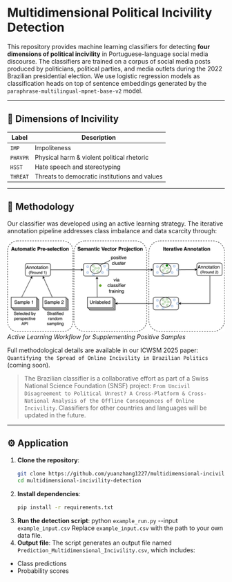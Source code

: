 # Multidimensional Political Incivility Detection 

This repository provides machine learning classifiers for detecting **four dimensions of political incivility** in Portuguese-language social media discourse. The classifiers are trained on a corpus of social media posts produced by politicians, political parties, and media outlets during the 2022 Brazilian presidential election. We use logistic regression models as classification heads on top of sentence embeddings generated by the `paraphrase-multilingual-mpnet-base-v2` model.

---

## 🔬 Dimensions of Incivility

| Label     | Description                                  |
|-----------|----------------------------------------------|
| `IMP`     | Impoliteness                                 |
| `PHAVPR`  | Physical harm & violent political rhetoric   |
| `HSST`    | Hate speech and stereotyping                 |
| `THREAT`  | Threats to democratic institutions and values|

---

## 🧠 Methodology

Our classifier was developed using an active learning strategy. The iterative annotation pipeline addresses class imbalance and data scarcity through:

![Annotation Pipeline](pipeline.png)  
*Active Learning Workflow for Supplementing Positive Samples*

Full methodological details are available in our ICWSM 2025 paper: `Quantifying the Spread of Online Incivility in Brazilian Politics` (coming soon).

> The Brazilian classifier is a collaborative effort as part of a Swiss National Science Foundation (SNSF) project: `From Uncivil Disagreement to Political Unrest? A Cross-Platform & Cross-National Analysis of the Offline Consequences of Online Incivility`. Classifiers for other countries and languages will be updated in the future. 

---

## ⚙️ Application

1. **Clone the repository**:
   ```bash
   git clone https://github.com/yuanzhang1227/multidimensional-incivility-detection.git
   cd multidimensional-incivility-detection
2. **Install dependencies**:
   ```bash
   pip install -r requirements.txt
3. **Run the detection script**:
   python `example_run.py` --input `example_input.csv`
   Replace `example_input.csv` with the path to your own data file.
4. **Output file**:
The script generates an output file named `Prediction_Multidimensional_Incivility.csv`, which includes:
- Class predictions
- Probability scores
